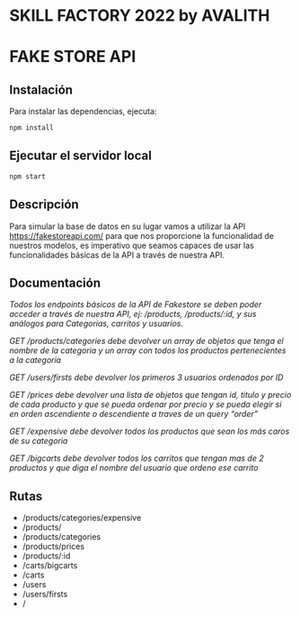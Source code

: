 # SKILL FACTORY 2022 by AVALITH
# FAKE STORE API

## Instalación

Para instalar las dependencias, ejecuta:
``` bash
npm install
```

## Ejecutar el servidor local

``` bash
npm start
```

## Descripción

Para simular la base de datos en su lugar vamos a utilizar la API
https://fakestoreapi.com/ para que nos proporcione la
funcionalidad de nuestros modelos, es imperativo que seamos
capaces de usar las funcionalidades básicas de la API a través de
nuestra API.


## Documentación

*Todos los endpoints básicos de la API de Fakestore se deben poder acceder a través de nuestra API, ej: /products, /products/:id, y sus análogos para Categorías, carritos y usuarios.*

*GET /products/categories debe devolver un array de objetos que tenga el nombre de la categoria y un array con todos los productos pertenecientes a la categoria*

*GET /users/firsts debe devolver los primeros 3 usuarios ordenados por ID*

*GET /prices debe devolver una lista de objetos que tengan id, titulo y precio de cada producto y que se pueda ordenar por precio y se pueda elegir si en orden ascendiente o descendiente a traves de un query “order”*

*GET /expensive debe devolver todos los productos que sean los más caros de su categoria*

*GET /bigcarts debe devolver todos los carritos que tengan mas de 2 productos y que diga el nombre del usuario que ordeno ese carrito*

## Rutas

* /products/categories/expensive
* /products/
* /products/categories
* /products/prices
* /products/:id
* /carts/bigcarts
* /carts
* /users
* /users/firsts
* /

